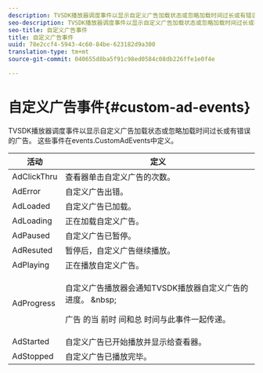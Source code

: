 ```yaml
---
description: TVSDK播放器调度事件以显示自定义广告加载状态或忽略加载时间过长或有错误的广告。 这些事件在events.CustomAdEvents中定义。
seo-description: TVSDK播放器调度事件以显示自定义广告加载状态或忽略加载时间过长或有错误的广告。 这些事件在events.CustomAdEvents中定义。
seo-title: 自定义广告事件
title: 自定义广告事件
uuid: 78e2ccf4-5943-4c60-84be-623182d9a300
translation-type: tm+mt
source-git-commit: 040655d8ba5f91c98ed0584c08db226ffe1e0f4e

---
```



# 自定义广告事件{#custom-ad-events}

TVSDK播放器调度事件以显示自定义广告加载状态或忽略加载时间过长或有错误的广告。 这些事件在events.CustomAdEvents中定义。

<table id="table_718700E0F0B042F882ED131F79E01D4E"> 
 <thead> 
  <tr> 
   <th colname="col1" class="entry"> 活动 </th> 
   <th colname="col2" class="entry"> 定义 </th> 
  </tr> 
 </thead>
 <tbody> 
  <tr> 
   <td colname="col1"> <span class="codeph"> AdClickThru </span> </td> 
   <td colname="col2"> 查看器单击自定义广告的次数。 </td> 
  </tr> 
  <tr> 
   <td colname="col1"> <span class="codeph"> AdError </span> </td> 
   <td colname="col2"> 自定义广告出错。 </td> 
  </tr> 
  <tr> 
   <td colname="col1"> <span class="codeph"> AdLoaded </span> </td> 
   <td colname="col2"> 自定义广告已加载。  </td> 
  </tr> 
  <tr> 
   <td colname="col1"> <span class="codeph"> AdLoading </span> </td> 
   <td colname="col2"> 正在加载自定义广告。 </td> 
  </tr> 
  <tr> 
   <td colname="col1"> <span class="codeph"> AdPaused </span> </td> 
   <td colname="col2"> 自定义广告已暂停。 </td> 
  </tr> 
  <tr> 
   <td colname="col1"> <span class="codeph"> AdResuted </span> </td> 
   <td colname="col2"> 暂停后，自定义广告继续播放。 </td> 
  </tr> 
  <tr> 
   <td colname="col1"> <span class="codeph"> AdPlaying </span> </td> 
   <td colname="col2"> 正在播放自定义广告。 </td> 
  </tr> 
  <tr> 
   <td colname="col1"> <span class="codeph"> AdProgress </span> </td> 
   <td colname="col2"> <p>自定义广告播放器会通知TVSDK播放器自定义广告的进度。 &amp;nbsp; </p> <p>广告 <span class="codeph"> 的当 </span> 前时 <span class="codeph"> 间和总 </span> 时间与此事件一起传递。 </p> </td> 
  </tr> 
  <tr> 
   <td colname="col1"> AdStarted </td> 
   <td colname="col2"> 自定义广告已开始播放并显示给查看器。  </td> 
  </tr> 
  <tr> 
   <td colname="col1"> AdStopped </td> 
   <td colname="col2"> 自定义广告已播放完毕。 </td> 
  </tr> 
 </tbody> 
</table>

<!--<a id="section_027774C2A47C453BA9DED61C6F8567C3"></a>-->

